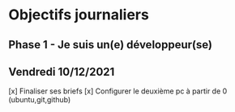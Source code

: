 # Objectifs journaliers

## Phase 1 - Je suis un(e) développeur(se)

## Vendredi 10/12/2021

[x] Finaliser ses briefs
[x] Configurer le deuxième pc à partir de 0 (ubuntu,git,github)